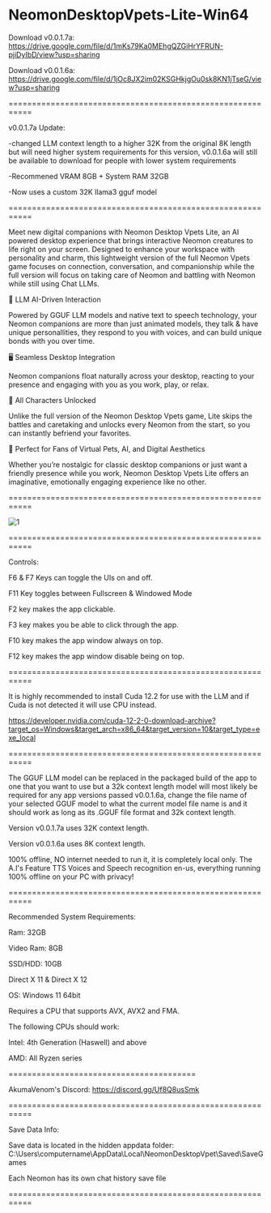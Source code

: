 # NeomonDesktopVpets-Lite-Win64

Download v0.0.1.7a: https://drive.google.com/file/d/1mKs79Ka0MEhgQZGiHrYFRUN-pjiDyIbD/view?usp=sharing

Download v0.0.1.6a: https://drive.google.com/file/d/1jOc8JX2im02KSGHkjgOu0sk8KN1jTseG/view?usp=sharing

===========================================================

v0.0.1.7a Update:

-changed LLM context length to a higher 32K from the original 8K length but will need higher system requirements for this version, v0.0.1.6a will still be available to download for people with lower system requirements

-Recommened VRAM 8GB + System RAM 32GB

-Now uses a custom 32K llama3 gguf model

===========================================================

Meet new digital companions with Neomon Desktop Vpets Lite, an AI powered desktop experience that brings interactive Neomon creatures to life right on your screen. Designed to enhance your workspace with personality and charm, this lightweight version of the full Neomon Vpets game focuses on connection, conversation, and companionship while the full version will focus on taking care of Neomon and battling with Neomon while still using Chat LLMs.

💬 LLM AI-Driven Interaction

Powered by GGUF LLM models and native text to speech technology, your Neomon companions are more than just animated models, they talk & have unique personallities, they respond to you with voices, and can build unique bonds with you over time.

🖥️ Seamless Desktop Integration

Neomon companions float naturally across your desktop, reacting to your presence and engaging with you as you work, play, or relax.

🧡 All Characters Unlocked

Unlike the full version of the Neomon Desktop Vpets game, Lite skips the battles and caretaking and unlocks every Neomon from the start, so you can instantly befriend your favorites.

🌟 Perfect for Fans of Virtual Pets, AI, and Digital Aesthetics

Whether you’re nostalgic for classic desktop companions or just want a friendly presence while you work, Neomon Desktop Vpets Lite offers an imaginative, emotionally engaging experience like no other.

===========================================================

![1](https://github.com/user-attachments/assets/8a4439e2-8c0a-4fc7-9463-b47e31184c15)

===========================================================

Controls:

F6 & F7 Keys can toggle the UIs on and off.

F11 Key toggles between Fullscreen & Windowed Mode

F2 key makes the app clickable.

F3 key makes you be able to click through the app.

F10 key makes the app window always on top.

F12 key makes the app window disable being on top.

===========================================================

It is highly recommended to install Cuda 12.2 for use with the LLM and if Cuda is not detected it will use CPU instead. 

https://developer.nvidia.com/cuda-12-2-0-download-archive?target_os=Windows&target_arch=x86_64&target_version=10&target_type=exe_local

===========================================================

The GGUF LLM model can be replaced in the packaged build of the app to one that you want to use but a 32k context length model will most likely be required for any app versions passed v0.0.1.6a, change the file name of your selected GGUF model to what the current model file name is and it should work as long as its .GGUF file format and 32k context length.

Version v0.0.1.7a uses 32K context length.

Version v0.0.1.6a uses 8K context length.

100% offline, NO internet needed to run it, it is completely local only. The A.I's Feature TTS Voices and Speech recognition en-us, everything running 100% offline on your PC with privacy!

===========================================================

Recommended System Requirements:

Ram: 32GB

Video Ram: 8GB

SSD/HDD: 10GB

Direct X 11 & Direct X 12

OS: Windows 11 64bit

Requires a CPU that supports AVX, AVX2 and FMA.

The following CPUs should work:

Intel: 4th Generation (Haswell) and above

AMD: All Ryzen series

========================================

AkumaVenom's Discord: https://discord.gg/Uf8Q8usSmk

===========================================================

Save Data Info:

Save data is located in the hidden appdata folder: C:\Users\computername\AppData\Local\NeomonDesktopVpet\Saved\SaveGames

Each Neomon has its own chat history save file

===========================================================
